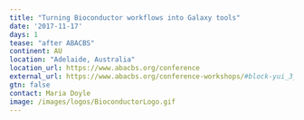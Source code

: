 ```yaml
---
title: "Turning Bioconductor workflows into Galaxy tools"
date: '2017-11-17'
days: 1
tease: "after ABACBS"
continent: AU
location: "Adelaide, Australia"
location_url: https://www.abacbs.org/conference
external_url: https://www.abacbs.org/conference-workshops/#block-yui_3_17_2_3_1508128691412_8156
gtn: false
contact: Maria Doyle
image: /images/logos/BioconductorLogo.gif
---
```

